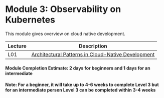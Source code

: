 # Module 3: Observability on Kubernetes

This module gives overview on cloud native development.

| Lecture |   Description  |
|---------|----------------|
|  L01    | [Architectural Patterns in Cloud-Native Development](L01-ArchitecturalPattern.md)  |

#### Module Completion Estimate: 2 days for beginners and 1 days for an intermediate  

#### Note: For a beginner, it will take up to 4-6 weeks to complete Level 3 but for an intermediate person Level 3 can be completed within 3-4 weeks  
